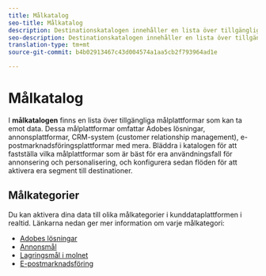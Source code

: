 ```yaml
---
title: Målkatalog
seo-title: Målkatalog
description: Destinationskatalogen innehåller en lista över tillgängliga destinationer som är klara att ta emot data. Dessa destinationer omfattar Adobes lösningar, annonsplattformar, CRM-system (customer relationship management), e-postmarknadsföringsplattformar med mera.
seo-description: Destinationskatalogen innehåller en lista över tillgängliga destinationer som är klara att ta emot data. Dessa destinationer omfattar Adobes lösningar, annonsplattformar, CRM-system (customer relationship management), e-postmarknadsföringsplattformar med mera.
translation-type: tm+mt
source-git-commit: b4b02913467c43d004574a1aa5cb2f793964ad1e

---
```



# Målkatalog

I **målkatalogen** finns en lista över tillgängliga målplattformar som kan ta emot data. Dessa målplattformar omfattar Adobes lösningar, annonsplattformar, CRM-system (customer relationship management), e-postmarknadsföringsplattformar med mera. Bläddra i katalogen för att fastställa vilka målplattformar som är bäst för era användningsfall för annonsering och personalisering, och konfigurera sedan flöden för att aktivera era segment till destinationer.

## Målkategorier

Du kan aktivera dina data till olika målkategorier i kunddataplattformen i realtid. Länkarna nedan ger mer information om varje målkategori:

* [Adobes lösningar](/help/rtcdp/destinations/adobe-destinations.md)
* [Annonsmål](/help/rtcdp/destinations/advertising-destinations.md)
* [Lagringsmål i molnet](/help/rtcdp/destinations/cloud-storage-destinations.md)
* [E-postmarknadsföring](/help/rtcdp/destinations/email-marketing-destinations.md)